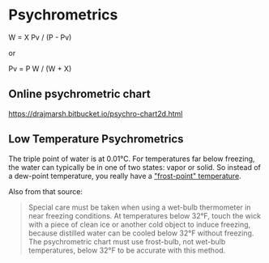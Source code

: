 # Psychrometrics

W = X Pv / (P - Pv)

or

Pv =  P W / (W + X)

## Online psychrometric chart

<https://drajmarsh.bitbucket.io/psychro-chart2d.html>

## Low Temperature Psychrometrics

The triple point of water is at 0.01°C.
For temperatures far below freezing, the water can typically be in one of two states: vapor or solid.
So instead of a dew-point temperature, you really have a ["frost-point" temperature](https://pdhonline.com/courses/m135/m135content.pdf).

Also from that source:

> Special care must be taken when using a wet-bulb thermometer in near freezing conditions.
> At temperatures below 32°F, touch the wick with a piece of clean ice or another cold object to induce freezing,
> because distilled water can be cooled below 32°F without freezing.
> The psychrometric chart must use frost-bulb, not wet-bulb temperatures, below 32°F to be accurate with this method.
